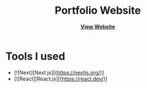 <br />
<div align="center">
<h1>Portfolio Website</h1>
<a href="https://jacoheinportfolio.vercel.app/"><strong>View Website</strong></a>
</div>
<br/>

# Tools I used
* [![Next][Next.js][(https://nextjs.org/)]
* [![React][React.js][(https://react.dev/)]

